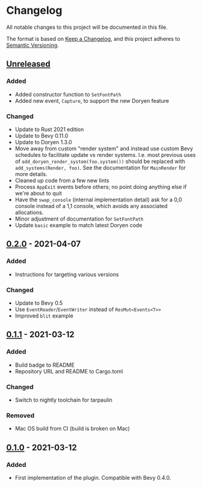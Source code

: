 # Changelog

All notable changes to this project will be documented in this file.

The format is based on [Keep a Changelog](https://keepachangelog.com/en/1.1.0/),
and this project adheres to [Semantic Versioning](https://semver.org/spec/v2.0.0.html).

## [Unreleased]

### Added

- Added constructor function to `SetFontPath`
- Added new event, `Capture`, to support the new Doryen feature

### Changed

- Update to Rust 2021 edition
- Update to Bevy 0.11.0
- Update to Doryen 1.3.0
- Move away from custom "render system" and instead use custom Bevy schedules to facilitate update vs render systems. I.e. most previous uses of `add_doryen_render_system(foo.system())` should be replaced with `add_systems(Render, foo)`. See the documentation for `MainRender` for more details.
- Cleaned up code from a few new lints
- Process `AppExit` events before others; no point doing anything else if we're about to quit
- Have the `swap_console` (internal implementation detail) ask for a 0,0 console instead of a 1,1 console, which avoids any associated allocations.
- Minor adjustment of documentation for `SetFontPath`
- Update `basic` example to match latest Doryen code

## [0.2.0] - 2021-04-07

### Added

- Instructions for targeting various versions

### Changed

- Update to Bevy 0.5
- Use `EventReader`/`EventWriter` instead of `ResMut<Events<T>>`
- Improved `blit` example

## [0.1.1] - 2021-03-12

### Added

- Build badge to README
- Repository URL and README to Cargo.toml

### Changed

- Switch to nightly toolchain for tarpaulin

### Removed

- Mac OS build from CI (build is broken on Mac)

## [0.1.0] - 2021-03-12

### Added
- First implementation of the plugin. Compatible with Bevy 0.4.0.

[Unreleased]: https://github.com/alexschrod/bevy_doryen/compare/v0.2.0...HEAD
[0.2.0]: https://github.com/alexschrod/bevy_doryen/compare/v0.1.1...v0.2.0
[0.1.1]: https://github.com/alexschrod/bevy_doryen/compare/v0.1.0...v0.1.1
[0.1.0]: https://github.com/alexschrod/bevy_doryen/releases/tag/v0.1.0
